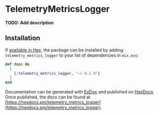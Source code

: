 # TelemetryMetricsLogger

**TODO: Add description**

## Installation

If [available in Hex](https://hex.pm/docs/publish), the package can be installed
by adding `telemetry_metrics_logger` to your list of dependencies in `mix.exs`:

```elixir
def deps do
  [
    {:telemetry_metrics_logger, "~> 0.1.0"}
  ]
end
```

Documentation can be generated with [ExDoc](https://github.com/elixir-lang/ex_doc)
and published on [HexDocs](https://hexdocs.pm). Once published, the docs can
be found at [https://hexdocs.pm/telemetry_metrics_logger](https://hexdocs.pm/telemetry_metrics_logger).

